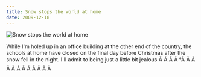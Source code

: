 ```yaml
---
title: Snow stops the world at home
date: 2009-12-18
---
```


![Snow stops the world at home](https://source.unsplash.com/cckf4TsHAuw/1600x900)

While I'm holed up in an office building at the other end of the country, the schools at home have closed on the final day before Christmas after the snow fell in the night. I'll admit to being just a little bit jealous Ã Ã Ã Ã °Ã Ã Ã Ã Ã Ã Ã Ã Ã Ã Ã Ã 